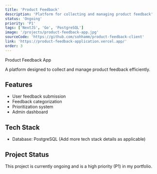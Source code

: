 ```yaml
---
title: 'Product Feedback'
description: 'Platform for collecting and managing product feedback'
status: 'Ongoing'
priority: 'P1'
tags: ['NextJS', 'Go', 'PostgreSQL']
image: '/projects/product-feedback-app.jpg'
sourceCode: 'https://github.com/sohhamm/product-feedback-client'
link: 'https://product-feedback-application.vercel.app/'
order: 3
---
```


Product Feedback App

A platform designed to collect and manage product feedback efficiently.

## Features

- User feedback submission
- Feedback categorization
- Prioritization system
- Admin dashboard

## Tech Stack

- Database: PostgreSQL (Add more tech stack details as applicable)

## Project Status

This project is currently ongoing and is a high priority (P1) in my portfolio.
